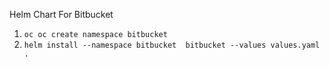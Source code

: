 Helm Chart For Bitbucket

1. `oc oc create namespace bitbucket`
2. `helm install --namespace bitbucket  bitbucket --values values.yaml .`
